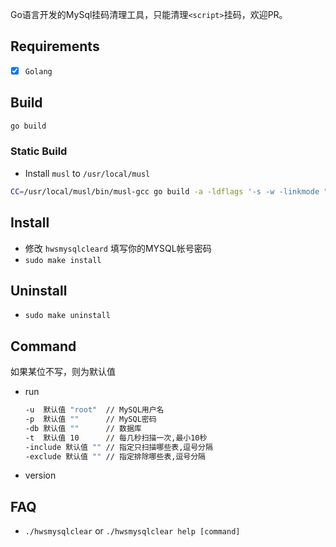 Go语言开发的MySql挂码清理工具，只能清理`<script>`挂码，欢迎PR。

## Requirements
- [x] `Golang`

## Build
```sh
go build
```
### Static Build
- Install `musl` to `/usr/local/musl`
```sh
CC=/usr/local/musl/bin/musl-gcc go build -a -ldflags '-s -w -linkmode "external" -extldflags "-static"'
```

## Install
- 修改 `hwsmysqlcleard` 填写你的MYSQL帐号密码
- `sudo make install`

## Uninstall
- `sudo make uninstall`

## Command
如果某位不写，则为默认值
- run
  ```sh
  -u  默认值 "root"  // MySQL用户名
  -p  默认值 ""      // MySQL密码
  -db 默认值 ""      // 数据库
  -t  默认值 10      // 每几秒扫描一次,最小10秒
  -include 默认值 "" // 指定只扫描哪些表,逗号分隔
  -exclude 默认值 "" // 指定排除哪些表,逗号分隔
  ```
- version

## FAQ
- `./hwsmysqlclear` or `./hwsmysqlclear help [command]`
